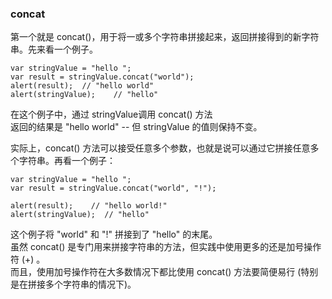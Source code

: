 ### concat

第一个就是 concat()，用于将一或多个字符串拼接起来，返回拼接得到的新字符串。先来看一个例子。

	var stringValue = "hello ";
    var result = stringValue.concat("world");
    alert(result);  // "hello world"
    alert(stringValue);    // "hello"
     
在这个例子中，通过 stringValue调用 concat() 方法    
返回的结果是 "hello world" -- <red>但 stringValue 的值则保持不变</red>。

实际上，concat() 方法可以接受任意多个参数，也就是说可以通过它拼接任意多个字符串。再看一个例子：  

	var stringValue = "hello ";
    var result = stringValue.concat("world", "!");
    
    alert(result);    // "hello world!"
    alert(stringValue);  // "hello"

这个例子将 "world" 和 "!" 拼接到了 "hello" 的末尾。  
虽然 concat() 是专门用来拼接字符串的方法，但实践中使用更多的还是加号操作符 (+) 。  
而且，使用加号操作符在大多数情况下都比使用 concat() 方法要简便易行 (特别是在拼接多个字符串的情况下)。
 
 